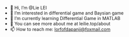 - 👋 Hi, I’m @Lie LEI
- 👀 I’m interested in differential game and Baysian game
- 🌱 I’m currently learning Differential Game in MATLAB
- 💞️ You can see more about me at leilie.top/about
- 📫 How to reach me: lorfofdapanji@foxmail.com

<!---
luwin1127/luwin1127 is a ✨ special ✨ repository because its `README.md` (this file) appears on your GitHub profile.
You can click the Preview link to take a look at your changes.
--->
